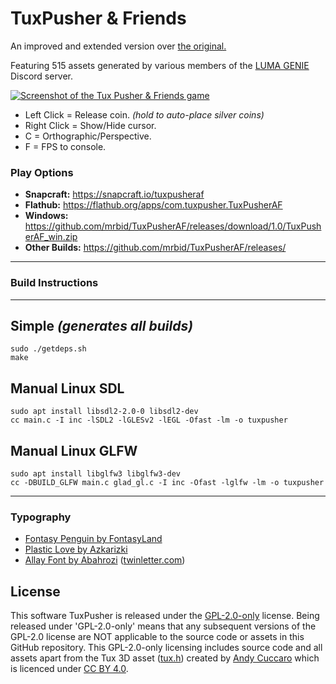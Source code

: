 # TuxPusher & Friends
An improved and extended version over [the original.](https://github.com/mrbid/TuxPusher)

Featuring 515 assets generated by various members of the [LUMA GENIE](https://lumalabs.ai/genie) Discord server.

[![Screenshot of the Tux Pusher & Friends game](https://dashboard.snapcraft.io/site_media/appmedia/2024/01/Screenshot_2024-01-11_05-38-10.png)](https://www.youtube.com/watch?v=zDQnv7br3OY "Tux Pusher & Friends Game Video")

- Left Click = Release coin. _(hold to auto-place silver coins)_
- Right Click = Show/Hide cursor.
- C = Orthographic/Perspective.
- F = FPS to console.

### Play Options
- **Snapcraft:** https://snapcraft.io/tuxpusheraf
- **Flathub:** https://flathub.org/apps/com.tuxpusher.TuxPusherAF
- **Windows:** https://github.com/mrbid/TuxPusherAF/releases/download/1.0/TuxPusherAF_win.zip
- **Other Builds:** https://github.com/mrbid/TuxPusherAF/releases/

---
### Build Instructions
---
## Simple *(generates all builds)*
```
sudo ./getdeps.sh
make
```
## Manual Linux SDL
```
sudo apt install libsdl2-2.0-0 libsdl2-dev
cc main.c -I inc -lSDL2 -lGLESv2 -lEGL -Ofast -lm -o tuxpusher
```
## Manual Linux GLFW
```
sudo apt install libglfw3 libglfw3-dev
cc -DBUILD_GLFW main.c glad_gl.c -I inc -Ofast -lglfw -lm -o tuxpusher
```

---

### Typography
- [Fontasy Penguin by FontasyLand](https://www.fontspace.com/fontasy-penguin-font-f4848)
- [Plastic Love by Azkarizki](https://www.fontspace.com/plastic-love-font-f49676)
- [Allay Font by Abahrozi](https://www.fontspace.com/allay-font-f66225) ([twinletter.com](https://twinletter.com))

## License
This software TuxPusher is released under the [GPL-2.0-only](https://spdx.org/licenses/GPL-2.0-only.html) license. Being released under 'GPL-2.0-only' means that any subsequent versions of the GPL-2.0 license are NOT applicable to the source code or assets in this GitHub repository. This GPL-2.0-only licensing includes source code and all assets apart from the Tux 3D asset ([tux.h](assets/tux.h)) created by [Andy Cuccaro](https://sketchfab.com/andycuccaro) which is licenced under [CC BY 4.0](https://creativecommons.org/licenses/by/4.0/).
